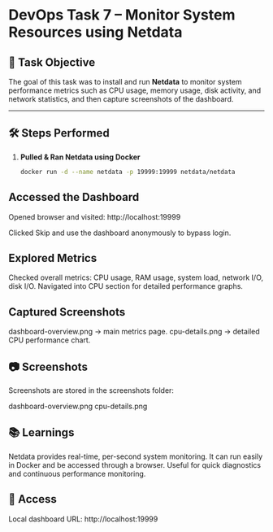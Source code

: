 # DevOps Task 7 – Monitor System Resources using Netdata

## 📌 Task Objective
The goal of this task was to install and run **Netdata** to monitor system performance metrics such as CPU usage, memory usage, disk activity, and network statistics, and then capture screenshots of the dashboard.

---

## 🛠 Steps Performed

1. **Pulled & Ran Netdata using Docker**
   ```bash
   docker run -d --name netdata -p 19999:19999 netdata/netdata


## Accessed the Dashboard

Opened browser and visited:
http://localhost:19999

Clicked Skip and use the dashboard anonymously to bypass login.


## Explored Metrics

Checked overall metrics: CPU usage, RAM usage, system load, network I/O, disk I/O.
Navigated into CPU section for detailed performance graphs.

## Captured Screenshots

dashboard-overview.png → main metrics page.
cpu-details.png → detailed CPU performance chart.

## 📷 Screenshots

Screenshots are stored in the screenshots folder:

dashboard-overview.png
cpu-details.png

## 📚 Learnings

Netdata provides real-time, per-second system monitoring.
It can run easily in Docker and be accessed through a browser.
Useful for quick diagnostics and continuous performance monitoring.

## 🔗 Access

Local dashboard URL: http://localhost:19999

